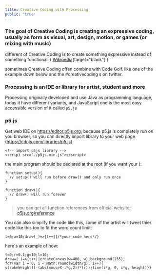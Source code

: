 ```yaml
---
title: Creative Coding with Processing
public: "true"
...
```



### The goal of Creative Coding is creating an expressive coding, usually as form as visual, art, design, motion, or games (or mixing with music)

different of Creative Coding is to create something expressive instead of something functional. ( [Wikipedia](https://en.wikipedia.org/wiki/Creative_coding){target="blank"} )

sometimes Creative Coding offen combine with Code Golf. like one of the example down below and the #creativecoding s on twitter.

### Processing is an IDE or library for artist, student and more

Processing originally developed and use Java as programming language, today it have different variants, and JavaScript one is the most easy accessible version of it called `p5.js`

### p5.js

Get web IDE on https://editor.p5js.org, because p5.js is completely run on you browser, so you can directly import library to your web page (https://cdnjs.com/libraries/p5.js).

```
<!-- import p5js library -->
<script src="./p5js.min.js"></script>
```

the main program should be declared at the root (if you want your ):

```
function setup(){
  // setup() will run before draw() and only run once
}

function draw(){
  // draw() will run forever
}
```

> you can get all function references from official website: [p5js.org/reference](https://p5js.org/reference/)

You can also simplify the code like this, some of the artist will tweet thier code like this too to fit the word count limit:

```
t=0;a=10;draw(_)=>{t++||/*your code here*/}
```

here's an example of how:

```
t=0;r=0.1;g=10;l=10;
draw=(_)=>{t++||createCanvas(w=400, w);background(255);
for(var i = 0; i < Math.round(width/g); i++){
strokeWeight(l-(abs(mouseX-i*g,2))*(r));line(i*g, 0, i*g, height)}}
```
